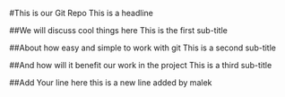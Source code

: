 #This is our Git Repo
This is a headline

##We will discuss cool things here
This is the first sub-title

##About how easy and simple to work with git
This is a second sub-title

##And how will it benefit our work in the project
This is a third sub-title

##Add Your line here
this is a new line added by malek
